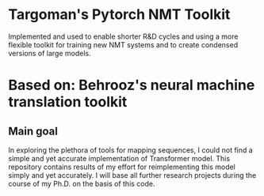 Targoman's Pytorch NMT Toolkit
============================================
Implemented and used to enable shorter R&D cycles and using a more flexible toolkit for training new NMT systems and to create condensed versions of large models.

Based on:
Behrooz's neural machine translation toolkit
============================================

Main goal
---------

In exploring the plethora of tools for mapping sequences, I could not find a 
simple and yet accurate implementation of Transformer model. This repository
contains results of my effort for reimplementing this model simply and yet
accurately.
I will base all further research projects during the course of my Ph.D. on the
basis of this code.
